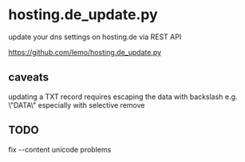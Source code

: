 # hosting.de_update.py
update your dns settings on hosting.de via REST API

https://github.com/lemo/hosting.de_update.py

## caveats
updating a TXT record requires escaping the data with backslash e.g. \\\"DATA\\\" especially with selective remove

## TODO
fix --content unicode problems
